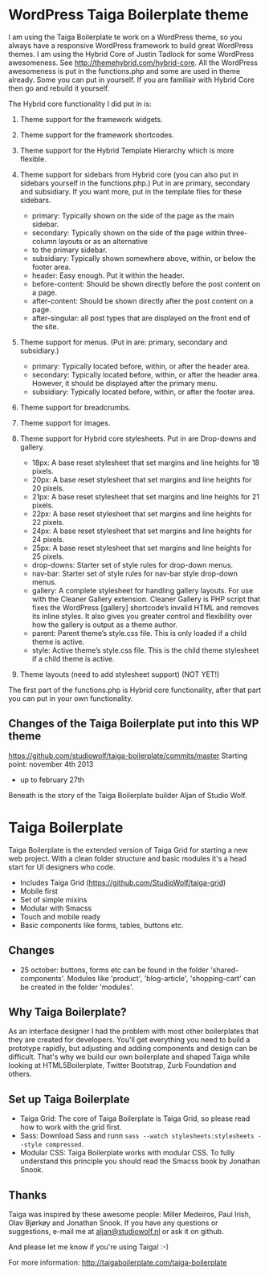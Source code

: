 WordPress Taiga Boilerplate theme
=================================

I am using the Taiga Boilerplate te work on a WordPress theme, so you always have a responsive WordPress framework to build great WordPress themes. 
I am using the Hybrid Core of Justin Tadlock for some WordPress awesomeness. See http://themehybrid.com/hybrid-core.
All the WordPress awesomeness is put in the functions.php and some are used in theme already. Some you can put in yourself. If you are familiair with Hybrid Core then go and rebuild it yourself. 

The Hybrid core functionality I did put in is:
1. Theme support for the framework widgets.

2. Theme support for the framework shortcodes.

3. Theme support for the Hybrid Template Hierarchy which is more flexible.

4. Theme support for sidebars from Hybrid core (you can also put in sidebars yourself in the functions.php.) 	Put in are primary, secondary and subsidiary. If you want more, put in the template files for these 		sidebars. 
	*	primary: Typically shown on the side of the page as the main sidebar.
	*	secondary: Typically shown on the side of the page within three-column layouts or as an alternative 
	*	to the primary sidebar.
	*	subsidiary: Typically shown somewhere above, within, or below the footer area.
	*	header: Easy enough. Put it within the header.
	*	before-content: Should be shown directly before the post content on a page.
	*	after-content: Should be shown directly after the post content on a page.
	*	after-singular: all post types that are displayed on the front end of the site.

5. Theme support for menus. (Put in are: primary, secondary and subsidiary.)
	*	primary:    Typically located before, within, or after the header area.
	*	secondary:    Typically located before, within, or after the header area. However, it should be
	 					displayed after the primary menu.
	*	subsidiary:    Typically located before, within, or after the footer area. 	
5. Theme support for breadcrumbs.
6. Theme support for images.
7. Theme support for Hybrid core stylesheets. Put in are Drop-downs and gallery.
	*	18px:    A base reset stylesheet that set margins and line heights for 18 pixels.
	*	20px:    A base reset stylesheet that set margins and line heights for 20 pixels.
	*	21px:    A base reset stylesheet that set margins and line heights for 21 pixels.
	*	22px:    A base reset stylesheet that set margins and line heights for 22 pixels.
	*	24px:    A base reset stylesheet that set margins and line heights for 24 pixels.
	*	25px:    A base reset stylesheet that set margins and line heights for 25 pixels.
	*	drop-downs:    Starter set of style rules for drop-down menus.
	*	nav-bar:    Starter set of style rules for nav-bar style drop-down menus.
	*	gallery:    A complete stylesheet for handling gallery layouts. For use with the Cleaner Gallery 					extension. Cleaner Gallery is PHP script that fixes the WordPress [gallery] 							shortcode’s invalid HTML and removes its inline styles. It also gives you greater 						control and flexibility over how the gallery is output as a theme author.
	*	parent:    Parent theme’s style.css file. This is only loaded if a child theme is active.
	*	style:    Active theme’s style.css file. This is the child theme stylesheet if a child theme is 					active. 
8. Theme layouts (need to add stylesheet support) (NOT YET!) 

The first part of the functions.php is Hybrid core functionality, after that part you can put in your own functionality.

Changes of the Taiga Boilerplate put into this WP theme
--------------------
https://github.com/studiowolf/taiga-boilerplate/commits/master
Starting point: november 4th 2013
* up to february 27th



Beneath is the story of the Taiga Boilerplate builder Aljan of Studio Wolf.

Taiga Boilerplate
====================

Taiga Boilerplate is the extended version of Taiga Grid for starting a new web project. With a clean folder structure and basic modules it's a head start for UI designers who code.

* Includes Taiga Grid (https://github.com/StudioWolf/taiga-grid)
* Mobile first
* Set of simple mixins
* Modular with Smacss
* Touch and mobile ready
* Basic components like forms, tables, buttons etc.

Changes
---------------------

* 25 october: buttons, forms etc can be found in the folder 'shared-components'. Modules like 'product', 'blog-article', 'shopping-cart' can be created in the folder 'modules'.


Why Taiga Boilerplate?
---------------------

As an interface designer I had the problem with most other boilerplates that they are created for developers. You'll get everything you need to build a prototype rapidly, but adjusting and adding components and design can be difficult. That's why we build our own boilerplate and shaped Taiga while looking at HTML5Boilerplate, Twitter Bootstrap, Zurb Foundation and others.

Set up Taiga Boilerplate
---------------------

* Taiga Grid: The core of Taiga Boilerplate is Taiga Grid, so please read how to work with the grid first.
* Sass: Download Sass and runn `sass --watch stylesheets:stylesheets --style compressed`.
* Modular CSS: Taiga Boilerplate works with modular CSS. To fully understand this principle you should read the Smacss book by Jonathan Snook.

Thanks
---------------------

Taiga was inspired by these awesome people: Miller Medeiros, Paul Irish, Olav Bjørkøy and Jonathan Snook.
If you have any questions or suggestions, e-mail me at aljan@studiowolf.nl or ask it on github.

And please let me know if you're using Taiga! :-)

For more information: http://taigaboilerplate.com/taiga-boilerplate